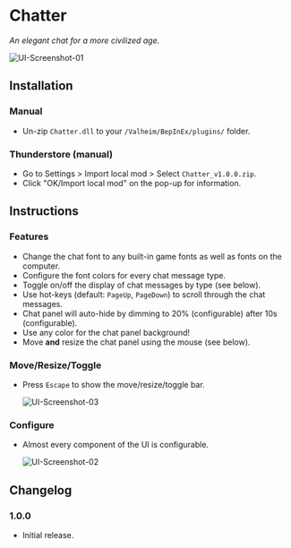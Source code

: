 # Chatter

*An elegant chat for a more civilized age.*

![UI-Screenshot-01](https://i.imgur.com/Jhh7bi3.png)

## Installation

### Manual

  * Un-zip `Chatter.dll` to your `/Valheim/BepInEx/plugins/` folder.

### Thunderstore (manual)

  * Go to Settings > Import local mod > Select `Chatter_v1.0.0.zip`.
  * Click "OK/Import local mod" on the pop-up for information.

## Instructions

### Features

  * Change the chat font to any built-in game fonts as well as fonts on the computer.
  * Configure the font colors for every chat message type.
  * Toggle on/off the display of chat messages by type (see below).
  * Use hot-keys (default: `PageUp`, `PageDown`) to scroll through the chat messages.
  * Chat panel will auto-hide by dimming to 20% (configurable) after 10s (configurable).
  * Use any color for the chat panel background!
  * Move **and** resize the chat panel using the mouse (see below).

### Move/Resize/Toggle

  * Press `Escape` to show the move/resize/toggle bar.

    ![UI-Screenshot-03](https://i.imgur.com/Fv126LR.png)

### Configure

  * Almost every component of the UI is configurable.

    ![UI-Screenshot-02](https://i.imgur.com/O8ZfTh2.png)

## Changelog

### 1.0.0

  * Initial release.